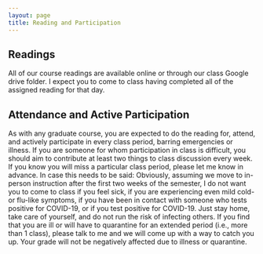 ```yaml
---
layout: page
title: Reading and Participation
---
```

## Readings
All of our course readings are available online or through our class Google drive folder. I expect you to come to class having completed all of the assigned reading for that day.

## Attendance and Active Participation
As with any graduate course, you are expected to do the reading for, attend, and actively participate in every class period, barring emergencies or illness. If you are someone for whom participation in class is difficult, you should aim to contribute at least two things to class discussion every week. If you know you will miss a particular class period, please let me know in advance. In case this needs to be said: Obviously, assuming we move to in-person instruction after the first two weeks of the semester, I do not want you to come to class if you feel sick, if you are experiencing even mild cold- or flu-like symptoms, if you have been in contact with someone who tests positive for COVID-19, or if you test positive for COVID-19. Just stay home, take care of yourself, and do not run the risk of infecting others. If you find that you are ill or will have to quarantine for an extended period (i.e., more than 1 class), please talk to me and we will come up with a way to catch you up. Your grade will not be negatively affected due to illness or quarantine.
